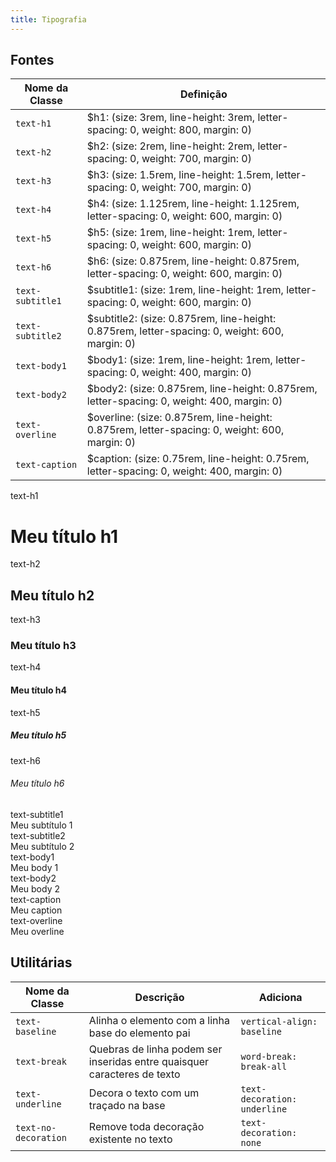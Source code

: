 ```yaml
---
title: Tipografia
---
```


## Fontes

| **Nome da Classe** |                                **Definição**                             |
|--------------------|--------------------------------------------------------------------------|
|`text-h1`     | $h1: (size: 3rem, line-height: 3rem, letter-spacing: 0, weight: 800, margin: 0)|
|`text-h2`     | $h2: (size: 2rem, line-height: 2rem, letter-spacing: 0, weight: 700, margin: 0)|
|`text-h3`     | $h3: (size: 1.5rem, line-height: 1.5rem, letter-spacing: 0, weight: 700, margin: 0)|
|`text-h4`     | $h4: (size: 1.125rem, line-height: 1.125rem, letter-spacing: 0, weight: 600, margin: 0)|
|`text-h5`     | $h5: (size: 1rem, line-height: 1rem, letter-spacing: 0, weight: 600, margin: 0)|
|`text-h6`     | $h6: (size: 0.875rem, line-height: 0.875rem, letter-spacing: 0, weight: 600, margin: 0)|
|`text-subtitle1`     | $subtitle1: (size: 1rem, line-height: 1rem, letter-spacing: 0, weight: 600, margin: 0)|
|`text-subtitle2`     | $subtitle2: (size: 0.875rem, line-height: 0.875rem, letter-spacing: 0, weight: 600, margin: 0)|
|`text-body1`     | $body1: (size: 1rem, line-height: 1rem, letter-spacing: 0, weight: 400, margin: 0)|
|`text-body2`     | $body2: (size: 0.875rem, line-height: 0.875rem, letter-spacing: 0, weight: 400, margin: 0)|
|`text-overline`     | $overline: (size: 0.875rem, line-height: 0.875rem, letter-spacing: 0, weight: 600, margin: 0)|
|`text-caption`     | $caption: (size: 0.75rem, line-height: 0.75rem, letter-spacing: 0, weight: 400, margin: 0)|

<div class="q-gutter-y-xl q-mt-xl">
  <div class="flex items-center q-gutter-x-xl">
    <span class="bg-primary text-white rounded-borders q-py-xs q-px-sm">text-h1</span>
    <h1 class="text-h1">Meu título h1</h1>
  </div>
  <div class="flex items-center q-gutter-x-xl">
    <span class="bg-primary text-white rounded-borders q-py-xs q-px-sm">text-h2</span>
    <h2 class="text-h2">Meu título h2</h2>
  </div>
  <div class="flex items-center q-gutter-x-xl">
    <span class="bg-primary text-white rounded-borders q-py-xs q-px-sm">text-h3</span>
    <h3 class="text-h3">Meu título h3</h3>
  </div>
  <div class="flex items-center q-gutter-x-xl">
    <span class="bg-primary text-white rounded-borders q-py-xs q-px-sm">text-h4</span>
    <h4 class="text-h4">Meu título h4</h4>
  </div>
  <div class="flex items-center q-gutter-x-xl">
    <span class="bg-primary text-white rounded-borders q-py-xs q-px-sm">text-h5</span>
    <h5 class="text-h5">Meu título h5</h5>
  </div>
  <div class="flex items-center q-gutter-x-xl">
    <span class="bg-primary text-white rounded-borders q-py-xs q-px-sm">text-h6</span>
    <h6 class="text-h6">Meu título h6</h6>
  </div>
  <div class="flex items-center q-gutter-x-xl">
    <span class="bg-primary text-white rounded-borders q-py-xs q-px-sm">text-subtitle1</span>
    <div class="text-subtitle1">Meu subtítulo 1</div>
  </div>
  <div class="flex items-center q-gutter-x-xl">
    <span class="bg-primary text-white rounded-borders q-py-xs q-px-sm">text-subtitle2</span>
    <div class="text-subtitle2">Meu subtítulo 2</div>
  </div>
  <div class="flex items-center q-gutter-x-xl">
    <span class="bg-primary text-white rounded-borders q-py-xs q-px-sm">text-body1</span>
    <div class="text-body1">Meu body 1</div>
  </div>
  <div class="flex items-center q-gutter-x-xl">
    <span class="bg-primary text-white rounded-borders q-py-xs q-px-sm">text-body2</span>
    <div class="text-body2">Meu body 2</div>
  </div>
  <div class="flex items-center q-gutter-x-xl">
    <span class="bg-primary text-white rounded-borders q-py-xs q-px-sm">text-caption</span>
    <div class="text-caption">Meu caption</div>
  </div>
  <div class="flex items-center q-gutter-x-xl">
    <span class="bg-primary text-white rounded-borders q-py-xs q-px-sm">text-overline</span>
    <div class="text-overline">Meu overline</div>
  </div>
</div>

## Utilitárias
| **Nome da Classe** |                                **Descrição**                             |      **Adiciona**          |
|--------------------|--------------------------------------------------------------------------|----------------------------|
|`text-baseline`     | Alinha o elemento com a linha base do elemento pai                       |`vertical-align: baseline`  |
|`text-break`        | Quebras de linha podem ser inseridas entre quaisquer caracteres de texto |`word-break: break-all`     |
|`text-underline`    | Decora o texto com um traçado na base                                    |`text-decoration: underline`|
|`text-no-decoration`| Remove toda decoração existente no texto                                 |`text-decoration: none`     |
